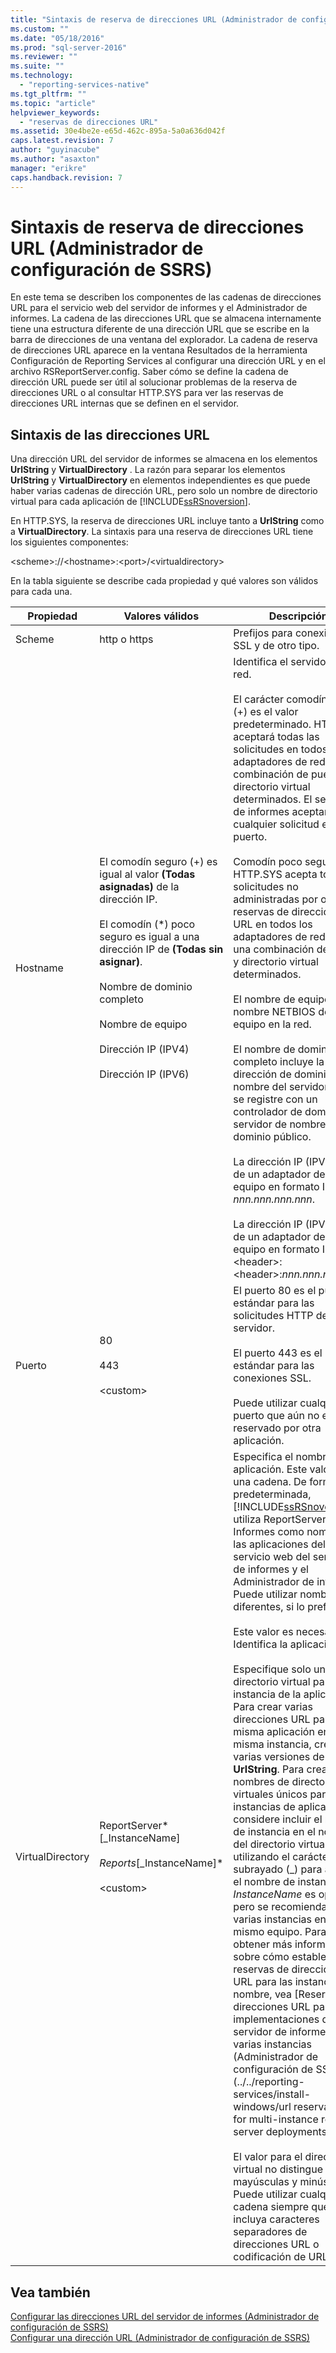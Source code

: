 ```yaml
---
title: "Sintaxis de reserva de direcciones URL (Administrador de configuraci&#243;n de SSRS) | Microsoft Docs"
ms.custom: ""
ms.date: "05/18/2016"
ms.prod: "sql-server-2016"
ms.reviewer: ""
ms.suite: ""
ms.technology: 
  - "reporting-services-native"
ms.tgt_pltfrm: ""
ms.topic: "article"
helpviewer_keywords: 
  - "reservas de direcciones URL"
ms.assetid: 30e4be2e-e65d-462c-895a-5a0a636d042f
caps.latest.revision: 7
author: "guyinacube"
ms.author: "asaxton"
manager: "erikre"
caps.handback.revision: 7
---
```

# Sintaxis de reserva de direcciones URL (Administrador de configuraci&#243;n de SSRS)
  En este tema se describen los componentes de las cadenas de direcciones URL para el servicio web del servidor de informes y el Administrador de informes. La cadena de las direcciones URL que se almacena internamente tiene una estructura diferente de una dirección URL que se escribe en la barra de direcciones de una ventana del explorador. La cadena de reserva de direcciones URL aparece en la ventana Resultados de la herramienta Configuración de Reporting Services al configurar una dirección URL y en el archivo RSReportServer.config. Saber cómo se define la cadena de dirección URL puede ser útil al solucionar problemas de la reserva de direcciones URL o al consultar HTTP.SYS para ver las reservas de direcciones URL internas que se definen en el servidor.  
  
## Sintaxis de las direcciones URL  
 Una dirección URL del servidor de informes se almacena en los elementos **UrlString** y **VirtualDirectory** . La razón para separar los elementos **UrlString** y **VirtualDirectory** en elementos independientes es que puede haber varias cadenas de dirección URL, pero solo un nombre de directorio virtual para cada aplicación de [!INCLUDE[ssRSnoversion](../../includes/ssrsnoversion-md.md)].  
  
 En HTTP.SYS, la reserva de direcciones URL incluye tanto a **UrlString** como a **VirtualDirectory**. La sintaxis para una reserva de direcciones URL tiene los siguientes componentes:  
  
 \<scheme>://\<hostname>:\<port>/\<virtualdirectory>  
  
 En la tabla siguiente se describe cada propiedad y qué valores son válidos para cada una.  
  
|Propiedad|Valores válidos|Descripción|  
|--------------|------------------|-----------------|  
|Scheme|http o https|Prefijos para conexiones SSL y de otro tipo.|  
|Hostname|El comodín seguro (+) es igual al valor **(Todas asignadas)** de la dirección IP.<br /><br /> El comodín (\*) poco seguro es igual a una dirección IP de **(Todas sin asignar)**.<br /><br /> Nombre de dominio completo<br /><br /> Nombre de equipo<br /><br /> Dirección IP (IPV4)<br /><br /> Dirección IP (IPV6)|Identifica el servidor en la red.<br /><br /> El carácter comodín seguro (+) es el valor predeterminado. HTTP.SYS aceptará todas las solicitudes en todos los adaptadores de red de una combinación de puerto y directorio virtual determinados. El servidor de informes aceptará cualquier solicitud en el puerto.<br /><br /> Comodín poco seguro (\*). HTTP.SYS acepta todas las solicitudes no administradas por otras reservas de direcciones URL en todos los adaptadores de red para una combinación de puerto y directorio virtual determinados.<br /><br /> El nombre de equipo es el nombre NETBIOS del equipo en la red.<br /><br /> El nombre de dominio completo incluye la dirección de dominio y el nombre del servidor, como se registre con un controlador de dominio o servidor de nombres del dominio público.<br /><br /> La dirección IP (IPV4) es la de un adaptador de red del equipo en formato IPV4: *nnn.nnn.nnn.nnn*.<br /><br /> La dirección IP (IPV6) es la de un adaptador de red del equipo en formato IPV6: \<header>:\<header>:*nnn.nnn.nnn.nnn*.|  
|Puerto|80<br /><br /> 443<br /><br /> \<custom>|El puerto 80 es el puerto estándar para las solicitudes HTTP de un servidor.<br /><br /> El puerto 443 es el informe estándar para las conexiones SSL.<br /><br /> Puede utilizar cualquier puerto que aún no esté reservado por otra aplicación.|  
|VirtualDirectory|ReportServer*[_InstanceName]*<br /><br /> Reports*[_InstanceName]*<br /><br /> \<custom>|Especifica el nombre de la aplicación. Este valor es una cadena. De forma predeterminada, [!INCLUDE[ssRSnoversion](../../includes/ssrsnoversion-md.md)] utiliza ReportServer e Informes como nombres de las aplicaciones del servicio web del servidor de informes y el Administrador de informes. Puede utilizar nombres diferentes, si lo prefiere.<br /><br /> Este valor es necesario. Identifica la aplicación.<br /><br /> Especifique solo un directorio virtual para cada instancia de la aplicación. Para crear varias direcciones URL para la misma aplicación en la misma instancia, cree varias versiones de **UrlString**. Para crear nombres de directorios virtuales únicos para varias instancias de aplicación, considere incluir el nombre de instancia en el nombre del directorio virtual, utilizando el carácter de subrayado (_) para anexar el nombre de instancia. *InstanceName* es opcional, pero se recomienda si tiene varias instancias en el mismo equipo. Para obtener más información sobre cómo establecer reservas de direcciones URL para las instancias con nombre, vea [Reservas de direcciones URL para implementaciones del servidor de informes de varias instancias &#40;Administrador de configuración de SSRS&#41;](../../reporting-services/install-windows/url reservations for multi-instance report server deployments.md).<br /><br /> El valor para el directorio virtual no distingue entre mayúsculas y minúsculas. Puede utilizar cualquier cadena siempre que no incluya caracteres separadores de direcciones URL o codificación de URL.|  
  
## Vea también  
 [Configurar las direcciones URL del servidor de informes &#40;Administrador de configuración de SSRS&#41;](../../reporting-services/install-windows/configure-report-server-urls-ssrs-configuration-manager.md)   
 [Configurar una dirección URL &#40;Administrador de configuración de SSRS&#41;](../../reporting-services/install-windows/configure-a-url-ssrs-configuration-manager.md)  
  
  